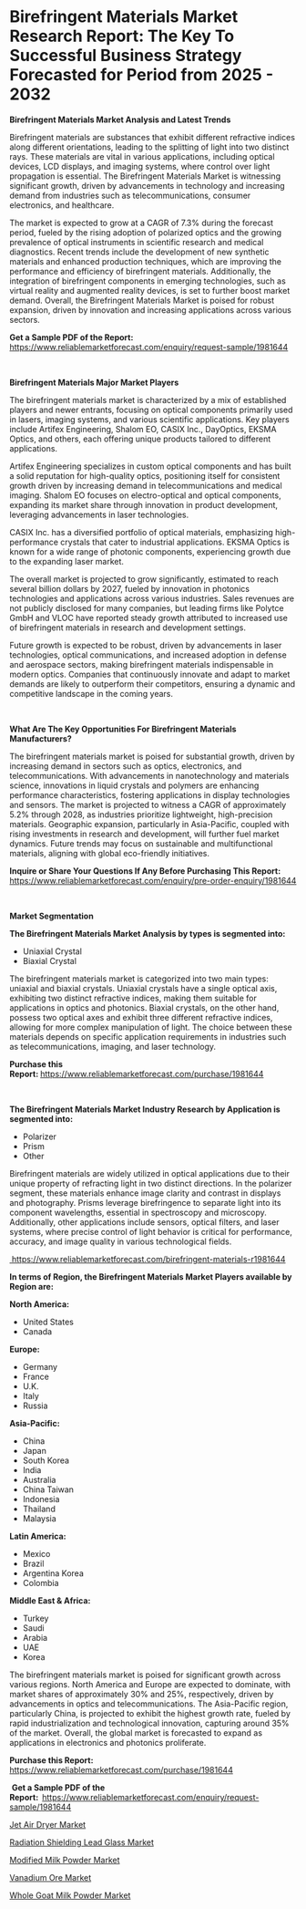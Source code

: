<p><h1>Birefringent Materials Market Research Report: The Key To Successful Business Strategy Forecasted for Period from 2025 - 2032</h1></p><p><strong>Birefringent Materials Market Analysis and Latest Trends</strong></p>
<p><p>Birefringent materials are substances that exhibit different refractive indices along different orientations, leading to the splitting of light into two distinct rays. These materials are vital in various applications, including optical devices, LCD displays, and imaging systems, where control over light propagation is essential. The Birefringent Materials Market is witnessing significant growth, driven by advancements in technology and increasing demand from industries such as telecommunications, consumer electronics, and healthcare.</p><p>The market is expected to grow at a CAGR of 7.3% during the forecast period, fueled by the rising adoption of polarized optics and the growing prevalence of optical instruments in scientific research and medical diagnostics. Recent trends include the development of new synthetic materials and enhanced production techniques, which are improving the performance and efficiency of birefringent materials. Additionally, the integration of birefringent components in emerging technologies, such as virtual reality and augmented reality devices, is set to further boost market demand. Overall, the Birefringent Materials Market is poised for robust expansion, driven by innovation and increasing applications across various sectors.</p></p>
<p><strong>Get a Sample PDF of the Report:&nbsp;</strong> <a href="https://www.reliablemarketforecast.com/enquiry/request-sample/1981644?utm_campaign=1169&utm_medium=2&utm_source=Github&utm_content=ia&utm_term=01042025&utm_id=birefringent-materials">https://www.reliablemarketforecast.com/enquiry/request-sample/1981644</a></p>
<p>&nbsp;</p>
<p><strong>Birefringent Materials Major Market Players</strong></p>
<p><p>The birefringent materials market is characterized by a mix of established players and newer entrants, focusing on optical components primarily used in lasers, imaging systems, and various scientific applications. Key players include Artifex Engineering, Shalom EO, CASIX Inc., DayOptics, EKSMA Optics, and others, each offering unique products tailored to different applications.</p><p>Artifex Engineering specializes in custom optical components and has built a solid reputation for high-quality optics, positioning itself for consistent growth driven by increasing demand in telecommunications and medical imaging. Shalom EO focuses on electro-optical and optical components, expanding its market share through innovation in product development, leveraging advancements in laser technologies.</p><p>CASIX Inc. has a diversified portfolio of optical materials, emphasizing high-performance crystals that cater to industrial applications. EKSMA Optics is known for a wide range of photonic components, experiencing growth due to the expanding laser market. </p><p>The overall market is projected to grow significantly, estimated to reach several billion dollars by 2027, fueled by innovation in photonics technologies and applications across various industries. Sales revenues are not publicly disclosed for many companies, but leading firms like Polytce GmbH and VLOC have reported steady growth attributed to increased use of birefringent materials in research and development settings.</p><p>Future growth is expected to be robust, driven by advancements in laser technologies, optical communications, and increased adoption in defense and aerospace sectors, making birefringent materials indispensable in modern optics. Companies that continuously innovate and adapt to market demands are likely to outperform their competitors, ensuring a dynamic and competitive landscape in the coming years.</p></p>
<p>&nbsp;</p>
<p><strong>What Are The Key Opportunities For Birefringent Materials Manufacturers?</strong></p>
<p><p>The birefringent materials market is poised for substantial growth, driven by increasing demand in sectors such as optics, electronics, and telecommunications. With advancements in nanotechnology and materials science, innovations in liquid crystals and polymers are enhancing performance characteristics, fostering applications in display technologies and sensors. The market is projected to witness a CAGR of approximately 5.2% through 2028, as industries prioritize lightweight, high-precision materials. Geographic expansion, particularly in Asia-Pacific, coupled with rising investments in research and development, will further fuel market dynamics. Future trends may focus on sustainable and multifunctional materials, aligning with global eco-friendly initiatives.</p></p>
<p><strong>Inquire or Share Your Questions If Any Before Purchasing This Report:</strong> <a href="https://www.reliablemarketforecast.com/enquiry/pre-order-enquiry/1981644?utm_campaign=1169&utm_medium=2&utm_source=Github&utm_content=ia&utm_term=01042025&utm_id=birefringent-materials">https://www.reliablemarketforecast.com/enquiry/pre-order-enquiry/1981644</a></p>
<p>&nbsp;</p>
<p><strong>Market Segmentation</strong></p>
<p><strong>The Birefringent Materials Market Analysis by types is segmented into:</strong></p>
<p><ul><li>Uniaxial Crystal</li><li>Biaxial Crystal</li></ul></p>
<p><p>The birefringent materials market is categorized into two main types: uniaxial and biaxial crystals. Uniaxial crystals have a single optical axis, exhibiting two distinct refractive indices, making them suitable for applications in optics and photonics. Biaxial crystals, on the other hand, possess two optical axes and exhibit three different refractive indices, allowing for more complex manipulation of light. The choice between these materials depends on specific application requirements in industries such as telecommunications, imaging, and laser technology.</p></p>
<p><strong>Purchase this Report:&nbsp;</strong><a href="https://www.reliablemarketforecast.com/purchase/1981644?utm_campaign=1169&utm_medium=2&utm_source=Github&utm_content=ia&utm_term=01042025&utm_id=birefringent-materials">https://www.reliablemarketforecast.com/purchase/1981644</a></p>
<p>&nbsp;</p>
<p><strong>The Birefringent Materials Market Industry Research by Application is segmented into:</strong></p>
<p><ul><li>Polarizer</li><li>Prism</li><li>Other</li></ul></p>
<p><p>Birefringent materials are widely utilized in optical applications due to their unique property of refracting light in two distinct directions. In the polarizer segment, these materials enhance image clarity and contrast in displays and photography. Prisms leverage birefringence to separate light into its component wavelengths, essential in spectroscopy and microscopy. Additionally, other applications include sensors, optical filters, and laser systems, where precise control of light behavior is critical for performance, accuracy, and image quality in various technological fields.</p></p>
<p><a href="https://www.reliablemarketforecast.com/birefringent-materials-r1981644?utm_campaign=1169&utm_medium=2&utm_source=Github&utm_content=ia&utm_term=01042025&utm_id=birefringent-materials">&nbsp;https://www.reliablemarketforecast.com/birefringent-materials-r1981644</a></p>
<p><strong>In terms of Region, the Birefringent Materials Market Players available by Region are:</strong></p>
<p>
    <p> <strong> North America: </strong>
        <ul>
            <li>United States</li>
            <li>Canada</li>
        </ul>
        </p> 
    <p> <strong> Europe: </strong>
        <ul>
            <li>Germany</li>
            <li>France</li>
            <li>U.K.</li>
            <li>Italy</li>
            <li>Russia</li>
        </ul>
        </p> 
    <p> <strong> Asia-Pacific: </strong>
        <ul>
            <li>China</li>
            <li>Japan</li>
            <li>South Korea</li>
            <li>India</li>
            <li>Australia</li>
            <li>China Taiwan</li>
            <li>Indonesia</li>
            <li>Thailand</li>
            <li>Malaysia</li>
        </ul>
        </p> 
    <p> <strong> Latin America: </strong>
        <ul>
            <li>Mexico</li>
            <li>Brazil</li>
            <li>Argentina Korea</li>
            <li>Colombia</li>
        </ul>
        </p> 
    <p> <strong> Middle East & Africa: </strong>
        <ul>
            <li>Turkey</li>
            <li>Saudi</li>
            <li>Arabia</li>
            <li>UAE</li>
            <li>Korea</li>
        </ul>
    </p>
    </p>
<p><p>The birefringent materials market is poised for significant growth across various regions. North America and Europe are expected to dominate, with market shares of approximately 30% and 25%, respectively, driven by advancements in optics and telecommunications. The Asia-Pacific region, particularly China, is projected to exhibit the highest growth rate, fueled by rapid industrialization and technological innovation, capturing around 35% of the market. Overall, the global market is forecasted to expand as applications in electronics and photonics proliferate.</p></p>
<p><strong>Purchase this Report: </strong><a href="https://www.reliablemarketforecast.com/purchase/1981644?utm_campaign=1169&utm_medium=2&utm_source=Github&utm_content=ia&utm_term=01042025&utm_id=birefringent-materials">https://www.reliablemarketforecast.com/purchase/1981644</a></p>
<p>&nbsp;<strong>Get a Sample PDF of the Report:&nbsp;&nbsp;</strong><a href="https://www.reliablemarketforecast.com/enquiry/request-sample/1981644?utm_campaign=1169&utm_medium=2&utm_source=Github&utm_content=ia&utm_term=01042025&utm_id=birefringent-materials">https://www.reliablemarketforecast.com/enquiry/request-sample/1981644</a></p>
<p><strong></strong></p>
<p><p><a href="https://github.com/clemmheisefy/Market-Research-Report-List-1/blob/main/jet-air-dryer-market.md?utm_campaign=1169&utm_medium=2&utm_source=Github&utm_content=ia&utm_term=01042025&utm_id=birefringent-materials">Jet Air Dryer Market</a></p><p><a href="https://github.com/lontohhikma/Market-Research-Report-List-1/blob/main/radiation-shielding-lead-glass-market.md?utm_campaign=1169&utm_medium=2&utm_source=Github&utm_content=ia&utm_term=01042025&utm_id=birefringent-materials">Radiation Shielding Lead Glass Market</a></p><p><a href="https://github.com/steegeneat/Market-Research-Report-List-1/blob/main/modified-milk-powder-market.md?utm_campaign=1169&utm_medium=2&utm_source=Github&utm_content=ia&utm_term=01042025&utm_id=birefringent-materials">Modified Milk Powder Market</a></p><p><a href="https://github.com/laverkyllozc/Market-Research-Report-List-1/blob/main/vanadium-ore-market.md?utm_campaign=1169&utm_medium=2&utm_source=Github&utm_content=ia&utm_term=01042025&utm_id=birefringent-materials">Vanadium Ore Market</a></p><p><a href="https://github.com/payareganiou/Market-Research-Report-List-1/blob/main/whole-goat-milk-powder-market.md?utm_campaign=1169&utm_medium=2&utm_source=Github&utm_content=ia&utm_term=01042025&utm_id=birefringent-materials">Whole Goat Milk Powder Market</a></p></p>